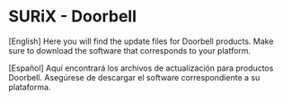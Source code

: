 # SURiX - Doorbell

[English] Here you will find the update files for Doorbell products. Make sure to download the software that corresponds to your platform.

[Español] Aquí encontrará los archivos de actualización para productos Doorbell. Asegúrese de descargar el software correspondiente a su plataforma.
